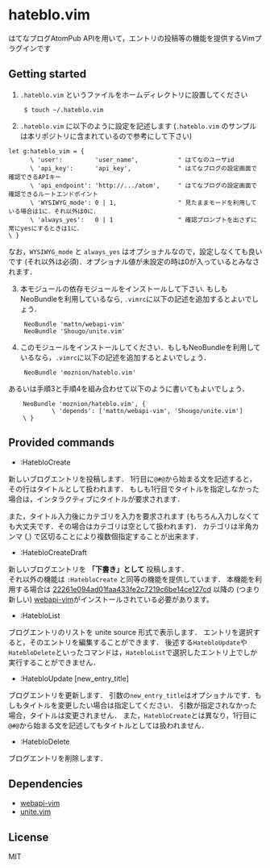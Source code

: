 hateblo.vim
===========

はてなブログAtomPub APIを用いて，エントリの投稿等の機能を提供するVimプラグインです

Getting started
---------------

1. `.hateblo.vim` というファイルをホームディレクトリに設置してください

        $ touch ~/.hateblo.vim

2. `.hateblo.vim` に以下のように設定を記述します (`.hateblo.vim` のサンプルは本リポジトリに含まれているので参考にして下さい)

 ```vim
 let g:hateblo_vim = {
       \ 'user':         'user_name',           " はてなのユーザid
       \ 'api_key':      'api_key',             " はてなブログの設定画面で確認できるAPIキー
       \ 'api_endpoint': 'http://.../atom',     " はてなブログの設定画面で確認できるルートエンドポイント
       \ 'WYSIWYG_mode': 0 | 1,                 " 見たままモードを利用している場合は1に．それ以外は0に．
       \ 'always_yes':   0 | 1                  " 確認プロンプトを出さずに常にyesにするときは1に．
 \ }
 ```

 なお，`WYSIWYG_mode` と `always_yes` はオプショナルなので，設定しなくても良いです (それ以外は必須)．オプショナル値が未設定の時は0が入っているとみなされます．

3. 本モジュールの依存モジュールをインストールして下さい. もしもNeoBundleを利用しているなら, `.vimrc`に以下の記述を追加するとよいでしょう．

        NeoBundle 'mattn/webapi-vim'
        NeoBundle 'Shougo/unite.vim'

4. このモジュールをインストールしてください．もしもNeoBundleを利用しているなら，`.vimrc`に以下の記述を追加するとよいでしょう．

        NeoBundle 'moznion/hateblo.vim'

 あるいは手順3と手順4を組み合わせて以下のように書いてもよいでしょう．

        NeoBundle 'moznion/hateblo.vim', {
                \ 'depends': ['mattn/webapi-vim', 'Shougo/unite.vim']
        \ }

Provided commands
-----------------

- :HatebloCreate

新しいブログエントリを投稿します．
1行目に`@#@`から始まる文を記述すると，その行はタイトルとして扱われます．
もしも1行目でタイトルを指定しなかった場合は，インタラクティブにタイトルが要求されます．

また，タイトル入力後にカテゴリを入力を要求されます (もちろん入力しなくても大丈夫です．その場合はカテゴリは空として扱われます)．
カテゴリは半角カンマ (,) で区切ることにより複数個指定することが出来ます．

- :HatebloCreateDraft

新しいブログエントリを **「下書き」として** 投稿します．  
それ以外の機能は `:HatebloCreate` と同等の機能を提供しています．
本機能を利用する場合は [22261e094ad01faa433fe2c7219c6be14ce127cd](https://github.com/mattn/webapi-vim/commit/22261e094ad01faa433fe2c7219c6be14ce127cd) 以降の (つまり新しい) [webapi-vim](https://github.com/mattn/webapi-vim)がインストールされている必要があります。


- :HatebloList

ブログエントリのリストを unite source 形式で表示します．
エントリを選択すると，そのエントリを編集することができます．
後述する`HatebloUpdate`や`HatebloDelete`といったコマンドは，`HatebloList`で選択したエントリ上でしか実行することができません．

- :HatebloUpdate [new_entry_title]

ブログエントリを更新します．
引数の`new_entry_title`はオプショナルです．もしもタイトルを変更したい場合は指定してください．
引数が指定されなかった場合，タイトルは変更されません．
また，`HatebloCreate`とは異なり，1行目に`@#@`から始まる文を記述してもタイトルとしては扱われません．

- :HatebloDelete

ブログエントリを削除します．

Dependencies
------------

- [webapi-vim](https://github.com/mattn/webapi-vim)
- [unite.vim](https://github.com/Shougo/unite.vim)

License
-------

MIT
